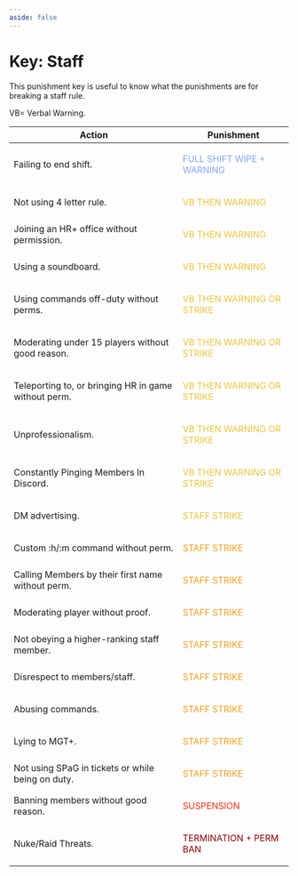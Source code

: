 ```yaml
---
aside: false
---
```


# Key: Staff

This punishment key is useful to know what the punishments are for breaking a staff rule.

VB= Verbal Warning.

| Action                                               | Punishment                                               |
| ---------------------------------------------------- | -------------------------------------------------------- |
| Failing to end shift.                                | <p style="color: #85a4fd;">FULL SHIFT WIPE + WARNING</p> |
| Not using 4 letter rule.                             | <p style="color: #e8c53d;"> VB THEN WARNING</p>          |
| Joining an HR+ office without permission.            | <p style="color: #e8c53d;"> VB THEN WARNING</p>                   |
| Using a soundboard.                                  | <p style="color: #e8c53d;"> VB THEN WARNING</p>                   |
| Using commands off-duty without perms.               | <p style="color: #e8c53d;"> VB THEN WARNING OR STRIKE</p>         |
| Moderating under 15 players without good reason.     | <p style="color: #e8c53d;"> VB THEN WARNING OR STRIKE</p>         |
| Teleporting to, or bringing HR in game without perm. | <p style="color: #e8c53d;"> VB THEN WARNING OR STRIKE</p>         |
| Unprofessionalism.                                   | <p style="color: #e8c53d;"> VB THEN WARNING OR STRIKE</p>         |
| Constantly Pinging Members  In Discord.              | <p style="color: #e8c53d;"> VB THEN WARNING OR STRIKE</p>         |
| DM advertising.                                      | <p style="color: #e8c53d;">STAFF STRIKE</p>              |
| Custom :h/:m command without perm.                   | <p style="color: #ef9f1d;">STAFF STRIKE</p>              |
| Calling Members by their first name without perm.    | <p style="color: #ef9f1d;">STAFF STRIKE</p>              |
| Moderating player without proof.                     | <p style="color: #ef9f1d;">STAFF STRIKE</p>              |
| Not obeying a higher-ranking staff member.           | <p style="color: #ef9f1d;">STAFF STRIKE</p>              |
| Disrespect to members/staff.                         | <p style="color: #ef9f1d;">STAFF STRIKE</p>              |
| Abusing commands.                                    | <p style="color: #ef9f1d;">STAFF STRIKE</p>              |
| Lying to MGT+.                                       | <p style="color: #ef9f1d;">STAFF STRIKE</p>              |
| Not using SPaG in tickets or while being on duty.    | <p style="color: #ef9f1d;">STAFF STRIKE</p>              |
| Banning members without good reason.                 | <p style="color: #e83413;">SUSPENSION</p>                |
| Nuke/Raid Threats.                                   | <p style="color: #8b0000;">TERMINATION + PERM BAN</p>    |

